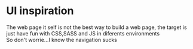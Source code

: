 # UI inspiration<br/>

The web page it self is not the best way to build a web page, the target is just have fun with CSS,SASS and JS in diferents environments<br/>
So don't worrie...I know the navigation sucks
